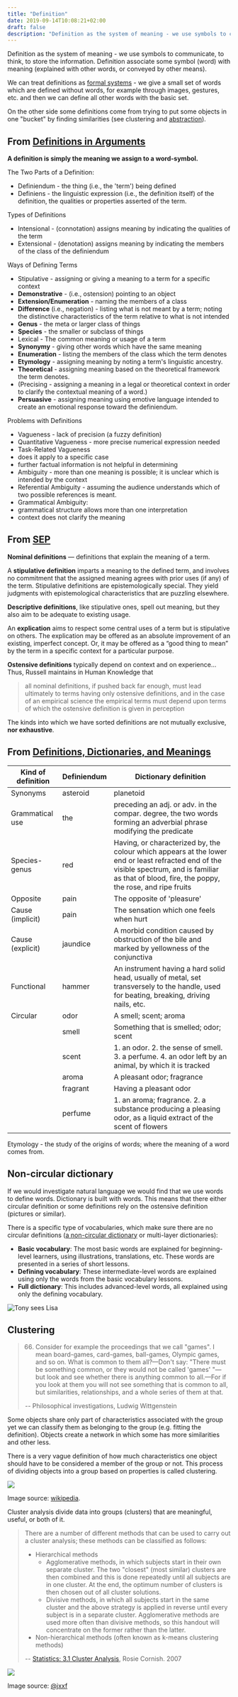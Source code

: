 ```yaml
---
title: "Definition"
date: 2019-09-14T10:08:21+02:00
draft: false
description: "Definition as the system of meaning - we use symbols to communicate, to think, to store the information."
---
```


Definition as the system of meaning - we use symbols to communicate, to think, to store the information. Definition associate some symbol (word) with meaning (explained with other words, or conveyed by other means).

<!--more-->

We can treat definitions as [formal systems](/posts/formal-system) - we give a small set of words which are defined without words, for example through images, gestures, etc. and then we can define all other words with the basic set.

On the other side some definitions come from trying to put some objects in one "bucket" by finding similarities (see clustering and [abstraction](/posts/abstraction)).

## From [Definitions in Arguments](http://www.mesacc.edu/~barsp59601/text/103/notes/5.html)

**A definition is simply the meaning we assign to a word-symbol.**

The Two Parts of a Definition:

- Definiendum - the thing (i.e., the 'term') being defined
- Definiens - the linguistic expression (i.e., the definition itself) of the definition, the qualities or properties asserted of the term.

Types of Definitions

- Intensional - (connotation) assigns meaning by indicating the qualities of the term
- Extensional - (denotation) assigns meaning by indicating the members of the class of the definiendum

Ways of Defining Terms

- Stipulative - assigning or giving a meaning to a term for a specific context
 - **Demonstrative** - (i.e., ostension) pointing to an object
 - **Extension/Enumeration** - naming the members of a class
 - **Difference** (i.e., negation) - listing what is not meant by a term; noting the distinctive characteristics of the term relative to what is not intended
 - **Genus** - the meta or larger class of things
 - **Species** - the smaller or subclass of things
- Lexical - The common meaning or usage of a term
 - **Synonymy** - giving other words which have the same meaning
 - **Enumeration** - listing the members of the class which the term denotes
 - **Etymology** - assigning meaning by noting a term's linguistic ancestry.
- **Theoretical** - assigning meaning based on the theoretical framework the term denotes.
- (Precising - assigning a meaning in a legal or theoretical context in order to clarify the contextual meaning of a word.)
- **Persuasive** - assigning meaning using emotive language intended to create an emotional response toward the definiendum.

Problems with Definitions

- Vagueness - lack of precision (a fuzzy definition)
 - Quantitative Vagueness - more precise numerical expression needed
 - Task-Related Vagueness
 - does it apply to a specific case
 - further factual information is not helpful in determining
- Ambiguity - more than one meaning is possible; it is unclear which is intended by the context
 - Referential Ambiguity - assuming the audience understands which of two possible references is meant.
 - Grammatical Ambiguity:
 - grammatical structure allows more than one interpretation
 - context does not clarify the meaning

## From [SEP](https://plato.stanford.edu/entries/definitions/)

**Nominal definitions** — definitions that explain the meaning of a term.

A **stipulative definition** imparts a meaning to the defined term, and involves no commitment that the assigned meaning agrees with prior uses (if any) of the term. Stipulative definitions are epistemologically special. They yield judgments with epistemological characteristics that are puzzling elsewhere.

**Descriptive definitions**, like stipulative ones, spell out meaning, but they also aim to be adequate to existing usage.

An **explication** aims to respect some central uses of a term but is stipulative on others. The explication may be offered as an absolute improvement of an existing, imperfect concept. Or, it may be offered as a “good thing to mean” by the term in a specific context for a particular purpose.

**Ostensive definitions** typically depend on context and on experience... Thus, Russell maintains in Human Knowledge that

> all nominal definitions, if pushed back far enough, must lead ultimately to terms having only ostensive definitions, and in the case of an empirical science the empirical terms must depend upon terms of which the ostensive definition is given in perception

The kinds into which we have sorted definitions are not mutually exclusive, **nor exhaustive**.

## From [Definitions, Dictionaries, and Meanings](https://www.sfu.ca/~swartz/definitions.htm)

| Kind of definition | Definiendum | Dictionary definition |
| ------------------ | ----------- | --------------------------------------------------------------------------------------------------------------------------------------------------------------------------------------------------- |
| Synonyms | asteroid | planetoid |
| Grammatical use | the | preceding an adj. or adv. in the compar. degree, the two words forming an adverbial phrase modifying the predicate |
| Species-genus | red | Having, or characterized by, the colour which appears at the lower end or least refracted end of the visible spectrum, and is familiar as that of blood, fire, the poppy, the rose, and ripe fruits |
| Opposite | pain | The opposite of 'pleasure' |
| Cause (implicit) | pain | The sensation which one feels when hurt |
| Cause (explicit) | jaundice | A morbid condition caused by obstruction of the bile and marked by yellowness of the conjunctiva |
| Functional | hammer | An instrument having a hard solid head, usually of metal, set transversely to the handle, used for beating, breaking, driving nails, etc. |
| Circular | odor | A smell; scent; aroma |
| | smell | Something that is smelled; odor; scent |
| | scent | 1. an odor. 2. the sense of smell. 3. a perfume. 4. an odor left by an animal, by which it is tracked |
| | aroma | A pleasant odor; fragrance |
| | fragrant | Having a pleasant odor |
| | perfume | 1. an aroma; fragrance. 2. a substance producing a pleasing odor, as a liquid extract of the scent of flowers |

Etymology - the study of the origins of words; where the meaning of a word comes from.

## Non-circular dictionary

If we would investigate natural language we would find that we use words to define words. Dictionary is built with words. This means that there either circular definition or some definitions rely on the ostensive definition (pictures or similar).

There is a specific type of vocabularies, which make sure there are no circular definitions ([a non-circular dictionary](http://learnthesewordsfirst.com/about/what-is-a-multi-layer-dictionary.html) or multi-layer dictionaries):

- **Basic vocabulary**: The most basic words are explained for beginning-level learners, using illustrations, translations, etc. These words are presented in a series of short lessons.
- **Defining vocabulary**: These intermediate-level words are explained using only the words from the basic vocabulary lessons.
- **Full dictionary**: This includes advanced-level words, all explained using only the defining vocabulary.

![Tony sees Lisa](./learnthesewordsfirst.png)

## Clustering

> 66. Consider for example the proceedings that we call "games". I mean board-games, card-games, ball-games, Olympic games, and so on. What is common to them all?—Don't say: "There must be something common, or they would not be called 'games' "—but look and see whether there is anything common to all.—For if you look at them you will not see something that is common to all, but similarities, relationships, and a whole series of them at that.
>
> -- Philosophical investigations, Ludwig Wittgenstein

Some objects share only part of characteristics associated with the group yet we can classify them as belonging to the group (e.g. fitting the definition). Objects create a network in which some has more similarities and other less.

There is a very vague definition of how much characteristics one object should have to be considered a member of the group or not. This process of dividing objects into a group based on properties is called clustering.

![](./density-data.svg)

Image source: [wikipedia](https://en.wikipedia.org/wiki/Cluster_analysis#/media/File:EM-density-data.svg).

Cluster analysis divide data into groups (clusters) that are meaningful, useful, or both of it.

> There are a number of different methods that can be used to carry out a cluster analysis; these methods can be classified as follows:
>
> - Hierarchical methods
>   - Agglomerative methods, in which subjects start in their own separate cluster. The two "closest" (most similar) clusters are then combined and this is done repeatedly until all subjects are in one cluster. At the end, the optimum number of clusters is then chosen out of all cluster solutions.
>   - Divisive methods, in which all subjects start in the same cluster and the above strategy is applied in reverse until every subject is in a separate cluster. Agglomerative methods are used more often than divisive methods, so this handout will concentrate on the former rather than the latter.
> - Non-hierarchical methods (often known as k-means clustering methods)
>
> -- [Statistics: 3.1 Cluster Analysis](http://www.statstutor.ac.uk/resources/uploaded/clusteranalysis.pdf), Rosie Cornish. 2007

![](./how-people-interpret-probabilistic-words.png)

Image source: [@jxxf](https://twitter.com/jxxf/status/1149837396847947776)
